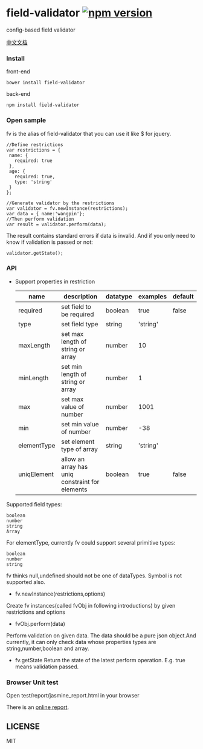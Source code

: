# field-validator [![npm version](https://badge.fury.io/js/field-validator.svg)](http://badge.fury.io/js/field-validator)
config-based field validator

[中文文档](https://github.com/field-validator/field-validator/blob/master/README_zh.md)

### Install

front-end
```
bower install field-validator
```
back-end
```
npm install field-validator
```

### Open sample

fv is the alias of field-validator that you can use it like $ for jquery.

 ```
//Define restrictions
var restrictions = {
  name: {
    required: true
  },
  age: {
    required: true,
    type: 'string'
  }
};

//Generate validator by the restrictions
var validator = fv.newInstance(restrictions);
var data = { name:'wangpin'};
//Then perform validation
var result = validator.perform(data);

```

The result contains standard errors if data is invalid. And if you only need to know if validation is passed or not:
```
validator.getState();
```

### API
* Support properties in restriction

  |name|description|datatype|examples|default
  |-----|----------|---------|-------|-------
  |required|set field to be required |boolean|true|false
  |type|set field type|string|'string'|
  |maxLength|set max length of string or array|number|10|
  |minLength|set min length of string or array|number|1|
  |max|set max value of number|number|1001|
  |min|set min value of number|number|-38|
  |elementType|set element type of array|string|'string'|
  |uniqElement|allow an array has uniq constraint for elements|boolean|true|false

 Supported field types:
 ```
 boolean
 number
 string
 Array
 ```
 For elementType, currently fv could support several primitive types:
 ```
 boolean
 number
 string
 ```
 fv thinks null,undefined should not be one of dataTypes. Symbol is not supported also.

* fv.newInstance(restrictions,options)

 Create fv instances(called fvObj in following introductions) by given restrictions and options

* fvObj.perform(data)

 Perform validation on given data. The data should be a pure json object.And currently, it can only check data whose properties types are string,number,boolean and array.

* fv.getState
 Return the state of the latest perform operation. E.g. true means validation passed.

### Browser Unit test

Open test/report/jasmine_report.html in your browser

There is an [online report](http://field-validator.github.io/test/report/jasmine_report.online.html).


## LICENSE

MIT

